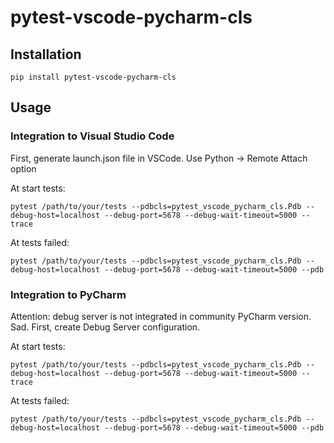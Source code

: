 # pytest-vscode-pycharm-cls
## Installation
    pip install pytest-vscode-pycharm-cls
## Usage
### Integration to Visual Studio Code
First, generate launch.json file in VSCode. Use Python -> Remote Attach option

At start tests:

    pytest /path/to/your/tests --pdbcls=pytest_vscode_pycharm_cls.Pdb --debug-host=localhost --debug-port=5678 --debug-wait-timeout=5000 --trace

At tests failed:

    pytest /path/to/your/tests --pdbcls=pytest_vscode_pycharm_cls.Pdb --debug-host=localhost --debug-port=5678 --debug-wait-timeout=5000 --pdb

### Integration to PyCharm
Attention: debug server is not integrated in community PyCharm version. Sad.
First, create Debug Server configuration.

At start tests:

    pytest /path/to/your/tests --pdbcls=pytest_vscode_pycharm_cls.Pdb --debug-host=localhost --debug-port=5678 --debug-wait-timeout=5000 --trace

At tests failed:

    pytest /path/to/your/tests --pdbcls=pytest_vscode_pycharm_cls.Pdb --debug-host=localhost --debug-port=5678 --debug-wait-timeout=5000 --pdb